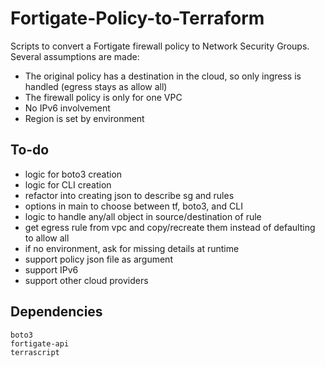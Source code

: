 # Fortigate-Policy-to-Terraform
Scripts to convert a Fortigate firewall policy to Network Security Groups. Several assumptions are made:
- The original policy has a destination in the cloud, so only ingress is handled (egress stays as allow all)
- The firewall policy is only for one VPC
- No IPv6 involvement
- Region is set by environment

## To-do
- logic for boto3 creation
- logic for CLI creation
- refactor into creating json to describe sg and rules
- options in main to choose between tf, boto3, and CLI
- logic to handle any/all object in source/destination of rule
- get egress rule from vpc and copy/recreate them instead of defaulting to allow all
- if no environment, ask for missing details at runtime
- support policy json file as argument
- support IPv6
- support other cloud providers

## Dependencies
```
boto3
fortigate-api
terrascript
```